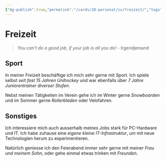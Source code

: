 ```yaml
---
{"dg-publish":true,"permalink":"/cards/20-personal/cv/freizeit/","tags":["CV, counted"]}
---
```



# Freizeit

> *You can't do a good job, if your job is all you do!*
> \- Irgendjemand

## Sport

In meiner Freizeit beschäftige ich mich sehr gerne mit Sport. Ich spiele selbst *seit fast 15 Jahren Unihockey* und war ebenfalls über *7 Jahre Juniorentrainer diverser Stufen*.

Nebst meinen Tätigkeiten im Verein gehe ich im Winter gerne *Snowboarden* und im Sommer gerne *Rollerbladen* oder Velofahren.

## Sonstiges

Ich interessiere mich auch ausserhalb meines Jobs stark für PC-Hardware und IT. Ich habe zuhause eine *eigene kleine IT-Infrastruktur*, um mit neue Technologien herum zu experimentieren.

Natürlich geniesse ich den Feierabend immer sehr gerne mit meiner *Frau und meinem Sohn*, oder gehe einmal etwas trinken mit *Freunden*.
